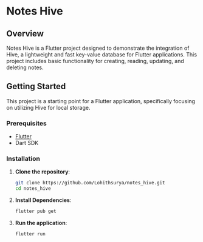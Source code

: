 # Notes Hive

## Overview

Notes Hive is a Flutter project designed to demonstrate the integration of Hive, a lightweight and fast key-value database for Flutter applications. This project includes basic functionality for creating, reading, updating, and deleting notes.

## Getting Started

This project is a starting point for a Flutter application, specifically focusing on utilizing Hive for local storage.

### Prerequisites

- [Flutter](https://flutter.dev/docs/get-started/install)
- Dart SDK

### Installation

1. **Clone the repository**:
   ```sh
   git clone https://github.com/Lohithsurya/notes_hive.git
   cd notes_hive
2. **Install Dependencies**:
   ```sh
   flutter pub get
3. **Run the application**:
   ```sh
   flutter run    
